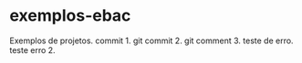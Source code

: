# exemplos-ebac  
Exemplos de projetos. 
commit 1.
git commit 2.
git comment 3.
teste de erro.
teste erro 2.
